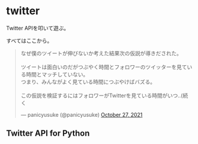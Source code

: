 # twitter

Twitter APIを叩いて遊ぶ。

すべてはここから。

<blockquote class="twitter-tweet">
    <p lang="ja" dir="ltr">なぜ僕のツイートが伸びないか考えた結果次の仮説が導きだされた。<br><br>ツイートは面白いのだがつぶやく時間とフォロワーのツイッターを見ている時間とマッチしていない。<br>つまり、みんながよく見ている時間につぶやけばバズる。<br><br>この仮説を検証するにはフォロワーがTwitterを見ている時間がいつ..(続く</p>&mdash; panicyusuke (@panicyusuke) <a href="https://twitter.com/panicyusuke/status/1453301034458271747?ref_src=twsrc%5Etfw">October 27, 2021</a></blockquote> <script async src="https://platform.twitter.com/widgets.js" charset="utf-8">
</script>

## Twitter API for Python

